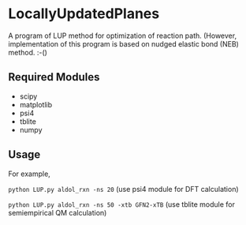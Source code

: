 # LocallyUpdatedPlanes
A program of LUP method for optimization of reaction path. (However, implementation of this program is based on nudged elastic bond (NEB) method. :-()

## Required Modules
 - scipy
 - matplotlib
 - psi4
 - tblite
 - numpy

## Usage
For example, 


`python LUP.py aldol_rxn -ns 20` (use psi4 module for DFT calculation)


`python LUP.py aldol_rxn -ns 50 -xtb GFN2-xTB` (use tblite module for semiempirical QM calculation)
